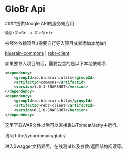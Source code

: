 GloBr Api
====

####提供Google API的服务端应用

```markdown
读法:GloBr -> GloB(e)r
```

被额外依赖项目:(需要自行导入项目或者添加本地jar)

[bluerain-commons](https://github.com/HentaiMew/bluerain-commons) |
[rebr-client](https://github.com/HentaiMew/rebr-client.git)

如果要导入项目的话，需要包含的是以下本地依赖项:
```xml
<dependency>
    <groupId>io.bluerain.utils</groupId>
    <artifactId>commons</artifactId>
    <version>1.0.1-SNAPSHOT</version>
</dependency>
<dependency>
    <groupId>io.bluerain.http</groupId>
    <artifactId>rebr-client</artifactId>
    <version>0.1.0-SNAPSHOT</version>
</dependency>
```
这里下载WAR文件以后可以直接丢进Tomcat/Jetty中运行。

访问 http://yourdomain/globr/

进入Swagger文档界面，在线测试以及参数/返回结构阅读等。
